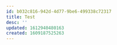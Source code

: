 ```yaml
---
id: b032c816-942d-4d77-9be6-499338c72317
title: Test
desc: ''
updated: 1612940480163
created: 1609187525263
---
```


